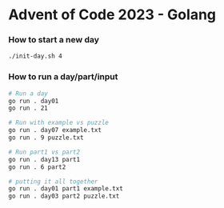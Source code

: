 # Advent of Code 2023 - Golang

### How to start a new day
```bash
./init-day.sh 4
```

### How to run a day/part/input

```bash
# Run a day
go run . day01
go run . 21 

# Run with example vs puzzle
go run . day07 example.txt
go run . 9 puzzle.txt

# Run part1 vs part2
go run . day13 part1
go run . 6 part2

# putting it all together
go run . day01 part1 example.txt
go run . day03 part2 puzzle.txt
```

